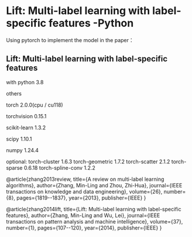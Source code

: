 # Lift: Multi-label learning with label-specific features -Python
Using pytorch to implement the model in the paper：
## Lift: Multi-label learning with label-specific features

with python 3.8

others

torch 2.0.0(cpu / cu118)

torchvision 0.15.1

scikit-learn 1.3.2

scipy 1.10.1

numpy 1.24.4

optional: torch-cluster 1.6.3 torch-geometric 1.7.2 torch-scatter 2.1.2 torch-sparse 0.6.18 torch-spline-conv 1.2.2

@article{zhang2013review,
  title={A review on multi-label learning algorithms},
  author={Zhang, Min-Ling and Zhou, Zhi-Hua},
  journal={IEEE transactions on knowledge and data engineering},
  volume={26},
  number={8},
  pages={1819--1837},
  year={2013},
  publisher={IEEE}
}

@article{zhang2014lift,
  title={Lift: Multi-label learning with label-specific features},
  author={Zhang, Min-Ling and Wu, Lei},
  journal={IEEE transactions on pattern analysis and machine intelligence},
  volume={37},
  number={1},
  pages={107--120},
  year={2014},
  publisher={IEEE}
}
